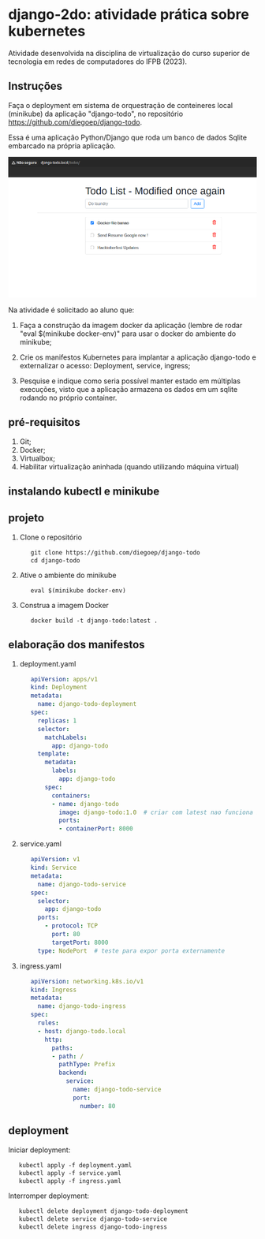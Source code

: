 # django-2do: atividade prática sobre kubernetes

Atividade desenvolvida na disciplina de virtualização do curso superior de tecnologia em redes de computadores do IFPB (2023).

## Instruções

Faça o deployment em sistema de orquestração de conteineres local (minikube) da aplicação "django-todo", no repositório https://github.com/diegoep/django-todo.

Essa é uma aplicação Python/Django que roda um banco de dados Sqlite embarcado na própria aplicação.

![tela da aplicação](tela.png)

Na atividade é solicitado ao aluno que:

 1. Faça a construção da imagem docker da aplicação (lembre de rodar "eval $(minikube docker-env)" para usar o docker do ambiente do minikube;
    
 1. Crie os manifestos Kubernetes para implantar a aplicação django-todo e externalizar o acesso: Deployment, service, ingress;
    
 1. Pesquise e indique como seria possível manter estado em múltiplas execuções, visto que a aplicação armazena os dados em um sqlite rodando no próprio container.
    


## pré-requisitos

 1. Git;
 2. Docker;
 3. Virtualbox;
 4. Habilitar virtualização aninhada (quando utilizando máquina virtual)

## instalando kubectl e minikube

## projeto

  1. Clone o repositório
     ```console
        git clone https://github.com/diegoep/django-todo
        cd django-todo
     ```

  1. Ative o ambiente do minikube
     ```console
        eval $(minikube docker-env)
     ```

  1. Construa a imagem Docker
     ```console
        docker build -t django-todo:latest .
     ```

## elaboração dos manifestos

  1. deployment.yaml
     ```yaml
        apiVersion: apps/v1
        kind: Deployment
        metadata:
          name: django-todo-deployment
        spec:
          replicas: 1
          selector:
            matchLabels:
              app: django-todo
          template:
            metadata:
              labels:
                app: django-todo
            spec:
              containers:
              - name: django-todo
                image: django-todo:1.0  # criar com latest nao funciona inicialmente
                ports:
                - containerPort: 8000
     ```
  1. service.yaml
     ```yaml
        apiVersion: v1
        kind: Service
        metadata:
          name: django-todo-service
        spec:
          selector:
            app: django-todo
          ports:
            - protocol: TCP
              port: 80
              targetPort: 8000
          type: NodePort  # teste para expor porta externamente
     ```
     
  1. ingress.yaml
     ```yaml
        apiVersion: networking.k8s.io/v1
        kind: Ingress
        metadata:
          name: django-todo-ingress
        spec:
          rules:
          - host: django-todo.local
            http:
              paths:
              - path: /
                pathType: Prefix
                backend:
                  service:
                    name: django-todo-service
                    port:
                      number: 80
     ```
     

## deployment

Iniciar deployment:
```console
   kubectl apply -f deployment.yaml
   kubectl apply -f service.yaml
   kubectl apply -f ingress.yaml
```

Interromper deployment:
```console
   kubectl delete deployment django-todo-deployment
   kubectl delete service django-todo-service
   kubectl delete ingress django-todo-ingress
```
